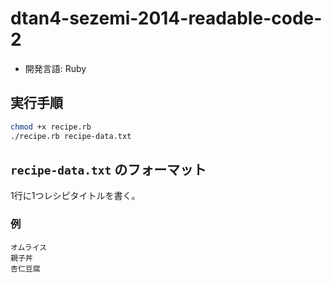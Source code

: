 # dtan4-sezemi-2014-readable-code-2
* 開発言語: Ruby

## 実行手順

```sh
chmod +x recipe.rb
./recipe.rb recipe-data.txt
```

## `recipe-data.txt` のフォーマット
1行に1つレシピタイトルを書く。

### 例

```
オムライス
親子丼
杏仁豆腐
```
